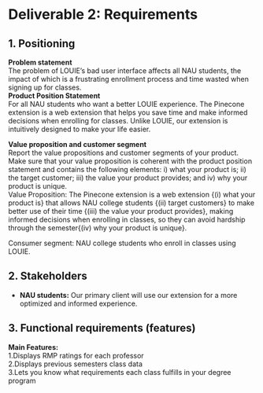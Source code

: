 # Deliverable 2: Requirements
## 1. Positioning
**Problem statement**<br>
The problem of LOUIE’s bad user interface affects all NAU students, the impact of which is a frustrating enrollment process and time wasted when signing up for classes. <br>
**Product Position Statement**<br>
For all NAU students who want a better LOUIE experience. The Pinecone extension is a web extension that helps you save time and make informed decisions when enrolling for classes. Unlike LOUIE, our extension is intuitively designed to make your life easier.<br>


**Value proposition and customer segment**<br>
Report the value propositions and customer segments of your product. Make sure that your value proposition is coherent with the product position statement and contains the following elements: i) what your product is; ii) the target customer; iii) the value your product provides; and iv) why your product is unique.<br>
Value Proposition: The Pinecone extension is a web extension {(i) what your product is} that allows NAU college students {(ii) target customers} to make better use of their time {(iii) the value your product provides}, making informed decisions when enrolling in classes, so they can avoid hardship through the semester{(iv) why your product is unique}. <br>

Consumer segment: NAU college students who enroll in classes using LOUIE. 

## 2. Stakeholders
- **NAU students:** Our primary client will use our extension for a more optimized and informed experience.<br>

## 3. Functional requirements (features)
**Main Features:**<br>
1.Displays RMP ratings for each professor<br>
2.Displays previous semesters class data<br>
3.Lets you know what requirements each class fulfills in your degree program<br>

